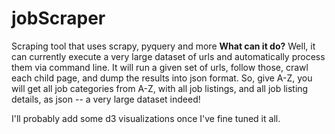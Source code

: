 jobScraper
==========

Scraping tool that uses scrapy, pyquery and more
**What can it do?**
Well, it can currently execute a very large dataset of urls and automatically process them via command line. It will run a given set of urls, follow those, crawl each child page, and dump the results into json format.
So, give A-Z, you will get all job categories from A-Z, with all job listings, and all job listing details, as json -- a very large dataset indeed!

I'll probably add some d3 visualizations once I've fine tuned it all.

